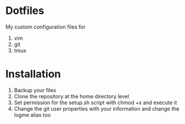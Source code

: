 # Dotfiles

My custom configuration files for

1. vim
2. git
3. tmux

# Installation

1. Backup your files
2. Clone the repository at the home directory level
3. Set permission for the setup.sh script with chmod +x and execute it
4. Change the git user properties with your information and change the logme alias too
